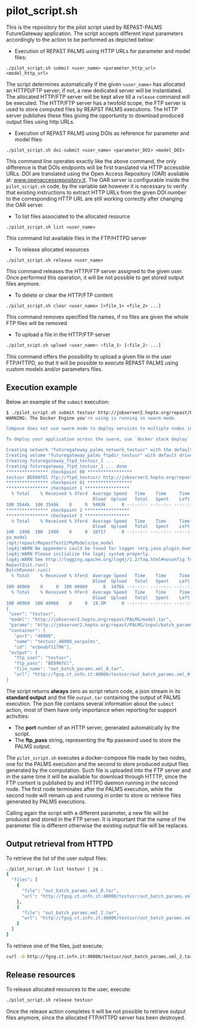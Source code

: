 # pilot_script.sh

This is the repository for the pilot script used by REPAST-PALMS FutureGateway application.
The script accepts different input parameters accordingly to the action to be performed as depicted below:

* Execution of REPAST PALMS using HTTP URLs for parameter and model files:
```
./pilot_script.sh submit <user_name> <parameter_http_url> <model_http_url> 
```

The script determines automatically if the given `<user_name>` has allocated an HTTPD/FTP server; if not, a new dedicated server will be instantiated.
The allocated HTTP/FTP server will be kept alive till a `release` command will be executed.
The HTTP/FTP server has a twofold scope, the FTP server is used to store computed files by REAPST PALMS executions. The HTTP server publishes these files giving the opportunity to download produced output files using http URLs.

* Execution of REPAST PALMS using DOIs as reference for parameter and model files:
```
./pilot_script.sh doi-submit <user_name> <parameter_DOI> <model_DOI> 
```

This command line operates exactly like the above command, the only difference is that DOIs endpoints will be first translated via HTTP accessible URLs.
DOI are translated using the Open Access Repository (OAR) available at: www.openaccessrepository.it.
The OAR server is configurable inside the `pilot_script.sh` code, by the variable `OAR` however it is necessary to verify that existing instructions to extract HTTP URLs from the given DOI number to the corresponding HTTP URL are still working correctly after changing the OAR server.

* To list files associated to the allocated resource
```
./pilot_script.sh list <user_name> 
```

This command list available files in the FTP/HTTPD server

* To release allocated resources
```
./pilot_script.sh release <user_name>
```

This command releases the HTTP/FTP server assigned to the given user. Once performed this operation, it will be not possible to get stored output files anymore.

* To delete or clear the HTTP/FTP content
```baah
./pilot_script.sh clear <user_name> [<file_1> <file_2> ...]
```

This command removes specified file names, if no files are given the whole FTP files will be removed

* To upload a file in the HTTP/FTP server
```bash
./pilot_scipt.sh upload <user_name> <file_1> [<file_2> ...]
```

This command offers the possibility to upload a given file in the user FTP/HTTPD, so that it will be possible to execute REPAST PALMS using custom models and/or parameters files.

## Execution example
Below an example of the `submit` execution:

```bash
$ ./pilot_script.sh submit testusr http://jobserver2.hopto.org/repast/PALMS/model.tar http://jobserver2.hopto.org/repast/PALMS/input/batch_params.xml_0
WARNING: The Docker Engine you're using is running in swarm mode.

Compose does not use swarm mode to deploy services to multiple nodes in a swarm. All containers will be scheduled on the current node.

To deploy your application across the swarm, use `docker stack deploy`.

Creating network "futuregateway_palms_network_testusr" with the default driver
Creating volume "futuregateway_palms_ftpdir_testusr" with default driver
Creating futuregateway_ftpd_testusr_1 ... 
Creating futuregateway_ftpd_testusr_1 ... done
**************** checkpoint 00 *****************
testusr BE896fGl ftp://ftpd_testusr/ http://jobserver2.hopto.org/repast/PALMS/model.tar http://jobserver2.hopto.org/repast/PALMS/input/batch_params.xml_0
**************** checkpoint 01 *****************
**************** checkpoint 1 *****************
  % Total    % Received % Xferd  Average Speed   Time    Time     Time  Current
                                 Dload  Upload   Total   Spent    Left  Speed
100 3544k  100 3544k    0     0  9469k      0 --:--:-- --:--:-- --:--:-- 9450k
**************** checkpoint 2 *****************
**************** checkpoint 3 *****************
  % Total    % Received % Xferd  Average Speed   Time    Time     Time  Current
                                 Dload  Upload   Total   Spent    Left  Speed
100  2498  100  2498    0     0  38717      0 --:--:-- --:--:-- --:--:-- 39031
pa_model
/opt/repast/RepastTest2/MyModels/pa_model
log4j:WARN No appenders could be found for logger (org.java.plugin.boot.DefaultPluginsCollector).
log4j:WARN Please initialize the log4j system properly.
log4j:WARN See http://logging.apache.org/log4j/1.2/faq.html#noconfig for more info.
RepastInit.run()
BatchRunner.run()
  % Total    % Received % Xferd  Average Speed   Time    Time     Time  Current
                                 Dload  Upload   Total   Spent    Left  Speed
100 40960    0     0  100 40960      0  1476k --:--:-- --:--:-- --:--:-- 1481k
  % Total    % Received % Xferd  Average Speed   Time    Time     Time  Current
                                 Dload  Upload   Total   Spent    Left  Speed
100 40960  100 40960    0     0  19.5M      0 --:--:-- --:--:-- --:--:-- 19.5M
{
 "user": "testusr",
 "model": "http://jobserver2.hopto.org/repast/PALMS/model.tar",
 "params": "http://jobserver2.hopto.org/repast/PALMS/input/batch_params.xml_0",
 "container": {
   "port": "40000",
   "name": "testusr_40000_oarpalms",
   "id": "ecbeabf11796"},
 "output": {
   "ftp_user": "testusr",
   "ftp_pass": "BE896fGl",
   "file_name": "out_batch_params.xml_0.tar",
   "url": "http://fgsg.ct.infn.it:40000/testusr/out_batch_params.xml_0.tar"}
}
```

The script returns **always** zero as script return code, a json stream in its **standard output** and the file `output.tar` containing the output of PALMS execution. The json file contains several information about the `submit` action, most of them have only importance when reporting for support activities:

* The **port** number of an HTTP server, generated automatically by the script.
* The **ftp_pass** string, representing the ftp password used to store the PALMS output.

The `pilot_script.sh` executes a docker-compose file made by two nodes, one for the PALMS execution and the second to store produced output files generated by the computation. Such file is uploaded into the FTP server and in the same time it will be available for download through HTTTP, since the FTP content is published by and HTTPD daemon running in the second node. The first node terminates after the PALMS execution, while the second node will remain up and running in order to store or retrieve files generated by PALMS executions.

Calling again the script with a different parameter, a new file will be produced and stored in the FTP server. It is important that the name of the parameter file is different otherwise the existing output file will be replaces.

## Output retrieval from HTTPD

To retrieve the list of the user output files:

```bash
./pilot_script.sh list testusr | jq .
{
  "files": [
    {
      "file": "out_batch_params.xml_0.tar",
      "url": "http://fgsg.ct.infn.it:40000/testusr/out_batch_params.xml_0.tar"
    },
    {
      "file": "out_batch_params.xml_2.tar",
      "url": "http://fgsg.ct.infn.it:40000/testusr/out_batch_params.xml_2.tar"
    }
  ]
}
```

To retrieve one of the files, just execute:

```bash
curl -O http://fgsg.ct.infn.it:40000/testusr/out_batch_params.xml_2.tar
```

## Release resources

To release allocated resources to the user, execute:

```bash
./pilot_script.sh release testusr
```

Once the release action completes it will be not possible to retrieve output files anymore, since the allocated FTP/HTTPD server has been destroyed.


